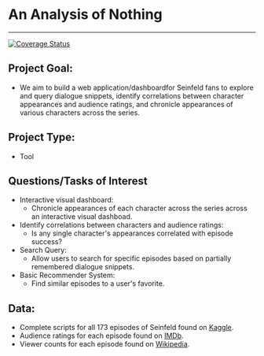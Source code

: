 # An Analysis of Nothing

---

[![Coverage Status](https://coveralls.io/repos/github/yashmanne/an_analysis_of_nothing/badge.svg)](https://coveralls.io/github/yashmanne/an_analysis_of_nothing)

## Project Goal:

<!-- * We aim to build a web application/dashboard that allows users to explore the occurence -->

- We aim to build a web application/dashboardfor Seinfeld fans to explore and query dialogue snippets, identify correlations between character appearances and audience ratings, and chronicle appearances of various characters across the series.

## Project Type:

- Tool

## Questions/Tasks of Interest

- Interactive visual dashboard:
  - Chronicle appearances of each character across the series across an interactive visual dashboad.
- Identify correlations between characters and audience ratings:
  - Is any single character's appearances correlated with episode success?
- Search Query:
  - Allow users to search for specific episodes based on partially remembered dialogue snippets.
- Basic Recommender System:
  - Find similar episodes to a user's favorite.

## Data:

- Complete scripts for all 173 episodes of Seinfeld found on [Kaggle](https://www.kaggle.com/thec03u5/seinfeld-chronicles).
- Audience ratings for each episode found on [IMDb](https://www.imdb.com/interfaces/).
- Viewer counts for each episode found on [Wikipedia](https://en.wikipedia.org/wiki/List_of_Seinfeld_episodes#Ratings).
